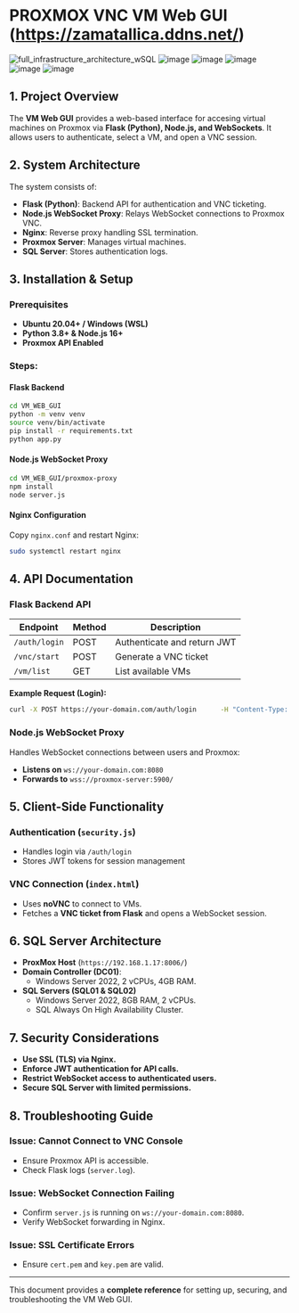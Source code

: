# PROXMOX VNC VM Web GUI (https://zamatallica.ddns.net/)

![full_infrastructure_architecture_wSQL](https://github.com/user-attachments/assets/317eae37-cf0d-4b72-af7e-5b0e04ada3cd)
![image](https://github.com/user-attachments/assets/2fcb4df7-da39-4f72-8d55-9fad75c9aa8f)
![image](https://github.com/user-attachments/assets/6b82f5b0-582a-49cb-9bd5-2299910765a9)
![image](https://github.com/user-attachments/assets/37034d96-c879-4170-81e3-0d2a200dfcba)
![image](https://github.com/user-attachments/assets/8a5b17d2-bd12-410f-ada5-0dfe320cfbac)
![image](https://github.com/user-attachments/assets/83234a2b-1d7c-4479-a52e-091026c5cb0a)






## 1. Project Overview
The **VM Web GUI** provides a web-based interface for accesing virtual machines on Proxmox via **Flask (Python), Node.js, and WebSockets**. It allows users to authenticate, select a VM, and open a VNC session.

## 2. System Architecture
The system consists of:
- **Flask (Python)**: Backend API for authentication and VNC ticketing.
- **Node.js WebSocket Proxy**: Relays WebSocket connections to Proxmox VNC.
- **Nginx**: Reverse proxy handling SSL termination.
- **Proxmox Server**: Manages virtual machines.
- **SQL Server**: Stores authentication logs.

## 3. Installation & Setup

### Prerequisites
- **Ubuntu 20.04+ / Windows (WSL)**
- **Python 3.8+ & Node.js 16+**
- **Proxmox API Enabled**

### Steps:
#### **Flask Backend**
```sh
cd VM_WEB_GUI
python -m venv venv
source venv/bin/activate
pip install -r requirements.txt
python app.py
```
#### **Node.js WebSocket Proxy**
```sh
cd VM_WEB_GUI/proxmox-proxy
npm install
node server.js
```

#### **Nginx Configuration**
Copy `nginx.conf` and restart Nginx:
```sh
sudo systemctl restart nginx
```

## 4. API Documentation

### **Flask Backend API**
| Endpoint          | Method | Description                  |
|------------------|--------|------------------------------|
| `/auth/login`    | POST   | Authenticate and return JWT  |
| `/vnc/start`     | POST   | Generate a VNC ticket       |
| `/vm/list`       | GET    | List available VMs          |

**Example Request (Login):**
```sh
curl -X POST https://your-domain.com/auth/login      -H "Content-Type: application/json"      -d '{"username": "admin", "password": "securePass"}'
```

### **Node.js WebSocket Proxy**
Handles WebSocket connections between users and Proxmox:
- **Listens on** `ws://your-domain.com:8080`
- **Forwards to** `wss://proxmox-server:5900/`

## 5. Client-Side Functionality

### **Authentication (`security.js`)**
- Handles login via `/auth/login`
- Stores JWT tokens for session management

### **VNC Connection (`index.html`)**
- Uses **noVNC** to connect to VMs.
- Fetches a **VNC ticket from Flask** and opens a WebSocket session.

## 6. SQL Server Architecture

- **ProxMox Host** (`https://192.168.1.17:8006/`)
- **Domain Controller (DC01)**:
  - Windows Server 2022, 2 vCPUs, 4GB RAM.
- **SQL Servers (SQL01 & SQL02)**
  - Windows Server 2022, 8GB RAM, 2 vCPUs.
  - SQL Always On High Availability Cluster.

## 7. Security Considerations
- **Use SSL (TLS) via Nginx.**
- **Enforce JWT authentication for API calls.**
- **Restrict WebSocket access to authenticated users.**
- **Secure SQL Server with limited permissions.**

## 8. Troubleshooting Guide

### **Issue: Cannot Connect to VNC Console**
- Ensure Proxmox API is accessible.
- Check Flask logs (`server.log`).

### **Issue: WebSocket Connection Failing**
- Confirm `server.js` is running on `ws://your-domain.com:8080`.
- Verify WebSocket forwarding in Nginx.

### **Issue: SSL Certificate Errors**
- Ensure `cert.pem` and `key.pem` are valid.

---

This document provides a **complete reference** for setting up, securing, and troubleshooting the VM Web GUI.
